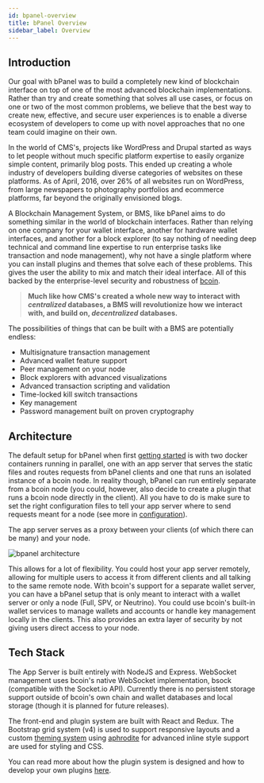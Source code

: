 ```yaml
---
id: bpanel-overview
title: bPanel Overview
sidebar_label: Overview
---
```


## Introduction
Our goal with bPanel was to build a completely new kind of blockchain interface on top of one of the most advanced blockchain implementations. Rather than try and create something that solves all use cases, or focus on one or two of the most common problems, we believe that the best way to create new, effective, and secure user experiences is to enable a diverse ecosystem of developers to come up with novel approaches that no one team could imagine on their own.

In the world of CMS's, projects like WordPress and Drupal started as ways to let people without much specific platform expertise to easily organize simple content, primarily blog posts. This ended up creating a whole industry of developers building diverse categories of websites on these platforms. As of April, 2016, over 26% of all websites run on WordPress, from large newspapers to photography portfolios and ecommerce platforms, far beyond the originally envisioned blogs.

A Blockchain Management System, or BMS, like bPanel aims to do something similar in the world of blockchain interfaces. Rather than relying on one company for your wallet interface, another for hardware wallet interfaces, and another for a block explorer (to say nothing of needing deep technical and command line expertise to run enterprise tasks like transaction and node management), why not have a single platform where you can install plugins and themes that solve each of these problems. This gives the user the ability to mix and match their ideal interface. All of this backed by the enterprise-level security and robustness of [bcoin](http://bcoin.io).

>**Much like how CMS's created a whole new way to interact with _centralized_ databases, a BMS will revolutionize how we interact with, and build on, _decentralized_ databases.**

The possibilities of things that can be built with a BMS are potentially endless:
- Multisignature transaction management
- Advanced wallet feature support
- Peer management on your node
- Block explorers with advanced visualizations
- Advanced transaction scripting and validation
- Time-locked kill switch transactions
- Key management
- Password management built on proven cryptography

## Architecture
The default setup for bPanel when first [getting started](/bpanel-docs/docs/quick-start.html) is with two docker containers running in parallel, one with an app server that serves the static files and routes requests from bPanel clients and one that runs an isolated instance of a bcoin node. In reality though, bPanel can run entirely separate from a bcoin node (you could, however, also decide to create a plugin that runs a bcoin node directly in the client). All you have to do is make sure to set the right configuration files to tell your app server where to send requests meant for a node (see more in [configuration](/bpanel-docs/docs/quick-start.html#configuration)).

The app server serves as a proxy between your clients (of which there can be many) and your node.

![bpanel architecture](/bpanel-docs/img/bpanel-architecture.png "bpanel architecture")

This allows for a lot of flexibility. You could host your app server remotely, allowing for multiple users to access it from different clients and all talking to the same remote node. With bcoin's support for a separate wallet server, you can have a bPanel setup that is only meant to interact with a wallet server or only a node (Full, SPV, or Neutrino). You could use bcoin's built-in wallet services to manage wallets and accounts or handle key management locally in the clients. This also provides an extra layer of security by not giving users direct access to your node.

## Tech Stack
The App Server is built entirely with NodeJS and Express. WebSocket management uses bcoin's native WebSocket implementation, bsock (compatible with the Socket.io API). Currently there is no persistent storage support outside of bcoin's own chain and wallet databases and local storage (though it is planned for future releases).

The front-end and plugin system are built with React and Redux. The Bootstrap grid system (v4) is used to support responsive layouts and a custom [theming system](/bpanel-docs/docs/theming.html) using [aphrodite](https://www.npmjs.com/package/aphrodite-simple) for advanced inline style support are used for styling and CSS.

You can read more about how the plugin system is designed and how to develop your own plugins [here](/bpanel-docs/docs/plugin-intro).
